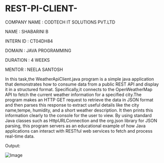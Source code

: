 # REST-PI-CLIENT-

COMPANY NAME : CODTECH IT SOLUTIONS PVT.LTD

NAME : SHABARINI B 

INTERN ID : CT04DH84

DOMAIN : JAVA PROGRAMMING 

DURATION : 4 WEEKS 

MENTOR : NEELA SANTOSH 



In this task,the WeatherApiClient.java program is a simple java application that demonstrates how to consume data from a public REST API and display it in a structured format. Specifically,it connects to the OpenWeatherMap API to fetch the current weather information for a specified city.The program makes an HTTP GET request to retrieve the data in JSON format and then parses this response to extract useful details like the city name,tempe, humidity, and a short weather description. It then prints this information clearly to the console for the user to view. By using standard Java classes such as HttpURLConnection and the org.json library for JSON parsing, this program servers as an educational example of how Java applications can interact with RESTful web services to fetch and process real-time data.



Output:


![Image](https://github.com/user-attachments/assets/c71ad56e-b28e-4407-8dd8-9ebbba621f84)
